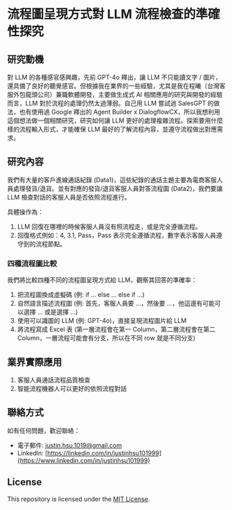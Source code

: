 # 流程圖呈現方式對 LLM 流程檢查的準確性探究

## 研究動機
對 LLM 的各種感官感興趣，先前 GPT-4o 釋出，讓 LLM 不只能讀文字 / 圖片，還具備了良好的聽覺感官。但根據我在業界的一些經驗，尤其是我在程曦（台灣客服外包龍頭公司）兼職軟體開發，主要做生成式 AI 相關應用的研究與開發的經驗而言，LLM 對於流程的處理仍然太過薄弱。自己用 LLM 嘗試過 SalesGPT 的做法，也有使用過 Google 釋出的 Agent Builder x DialogflowCX，所以我想利用這個想法做一個相關研究，研究如何讓 LLM 更好的處理複雜流程。探索要用什麼樣的流程輸入形式，才能確保 LLM 最好的了解流程內容，並遵守流程做出對應需求。

## 研究內容
我們有大量的客戶進線通話紀錄 (Data1)，這些紀錄的通話主題主要為電商客服人員處理發貨/退貨。並有對應的發貨/退貨客服人員對答流程圖 (Data2)，我們要讓 LLM 檢查對話的客服人員是否依照流程進行。

具體操作為：
1. LLM 回復在哪裡的時候客服人員沒有照流程走，或是完全遵循流程。
2. 回復格式例如：4, 3.1, Pass，Pass 表示完全遵循流程，數字表示客服人員遵守到的流程節點。

### 四種流程圖比較
我們將比較四種不同的流程圖呈現方式給 LLM，觀察其回答的準確率：
1. 把流程圖換成虛擬碼 (例: if ... else ... else if ...)
2. 自然語言描述流程圖 (例: 首先，客服人員要 ...，然後要 ...，他這邊有可能可以選擇 ... 或是選擇 ...)
3. 使用可以識圖的 LLM (例: GPT-4o)，直接呈現流程圖片給 LLM
4. 將流程寫成 Excel 表 (第一層流程會在第一 Column，第二層流程會在第二 Column，一層流程可能會有分支，所以在不同 row 就是不同分支)

## 業界實際應用
1. 客服人員通話流程品質檢查
2. 智能流程機器人可以更好的依照流程對話

## 聯絡方式
如有任何問題，歡迎聯絡：
- 電子郵件: [justin.hsu.1019@gmail.com](mailto:justin.hsu.1019@gmail.com)
- LinkedIn: [https://linkedin.com/in/justinhsu101999](https://www.linkedin.com/in/justinhsu101999)

## License
This repository is licensed under the [MIT License](https://github.com/JustinHsu1019/LLM_Workflow_Research/blob/main/LICENSE).
